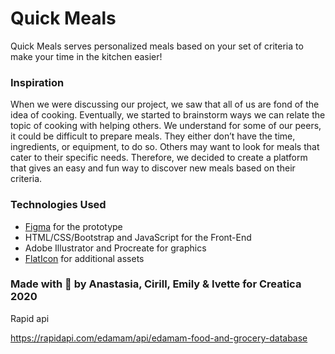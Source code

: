 # Quick Meals

Quick Meals serves personalized meals based on your set of criteria to make your time in the kitchen easier!

### Inspiration
When we were discussing our project, we saw that all of us are fond of the idea of cooking. Eventually, we started to brainstorm ways we can relate the topic of cooking with helping others. We understand for some of our peers, it could be difficult to prepare meals. They either don’t have the time, ingredients, or equipment, to do so. Others may want to look for meals that cater to their specific needs. Therefore, we decided to create a platform that gives an easy and fun way to discover new meals based on their criteria.  

### Technologies Used
- [Figma](https://www.figma.com/proto/eqoFJvB4V6c6KY1sgvzZJn/CreaticaProject?node-id=1%3A15&scaling=scale-down) for the prototype
- HTML/CSS/Bootstrap and JavaScript for the Front-End
- Adobe Illustrator and Procreate for graphics
- [FlatIcon](https://www.flaticon.com/) for additional assets

### Made with 💜 by Anastasia, Cirill, Emily & Ivette for Creatica 2020

Rapid api

https://rapidapi.com/edamam/api/edamam-food-and-grocery-database
